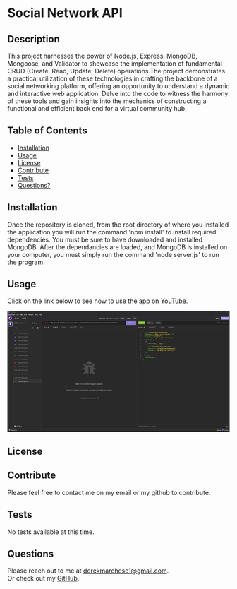 # Social Network API

## Description
This project harnesses the power of Node.js, Express, MongoDB, Mongoose, and Validator to showcase the implementation of fundamental CRUD (Create, Read, Update, Delete) operations.The project demonstrates a practical utilization of these technologies in crafting the backbone of a social networking platform, offering an opportunity to understand a dynamic and interactive web application. Delve into the code to witness the harmony of these tools and gain insights into the mechanics of constructing a functional and efficient back end for a virtual community hub.

## Table of Contents
  * [Installation](#installation)
  * [Usage](#usage)
  * [License](#license)
  * [Contribute](#contributions)
  * [Tests](#tests)
  * [Questions?](#questions)

## Installation
Once the repository is cloned, from the root directory of where you installed the application you will run the command 'npm install' to install required dependencies. You must be sure to have downloaded and installed MongoDB. After the dependancies are loaded, and MongoDB is installed on your computer, you must simply run the command 'node server.js' to run the program.

## Usage
Click on the link below to see how to use the app on <a href="https://www.youtube.com/watch?v=i1SNlmUo0vU" target="_blank">YouTube</a>.


<img src="./assets/Capture.jpg" alt="Picture of application">

## License


## Contribute
Please feel free to contact me on my email or my github to contribute.

## Tests
No tests available at this time.

## Questions
Please reach out to me at derekmarchese1@gmail.com.<br>
Or check out my <a href="https://github.com/dtm589">GitHub</a>.